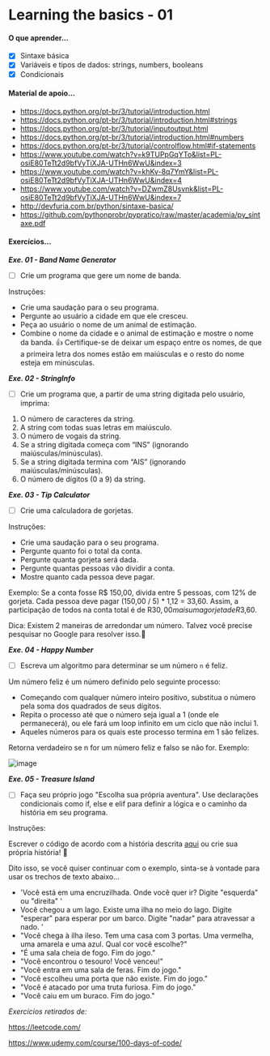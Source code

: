 
# Learning the basics - 01

#### O que aprender...

- [x] Sintaxe básica
- [x] Variáveis e tipos de dados: strings, numbers, booleans
- [x] Condicionais

#### Material de apoio...

- https://docs.python.org/pt-br/3/tutorial/introduction.html
- https://docs.python.org/pt-br/3/tutorial/introduction.html#strings
- https://docs.python.org/pt-br/3/tutorial/inputoutput.html
- https://docs.python.org/pt-br/3/tutorial/introduction.html#numbers
- https://docs.python.org/pt-br/3/tutorial/controlflow.html#if-statements
- https://www.youtube.com/watch?v=k9TUPpGqYTo&list=PL-osiE80TeTt2d9bfVyTiXJA-UTHn6WwU&index=3
- https://www.youtube.com/watch?v=khKv-8q7YmY&list=PL-osiE80TeTt2d9bfVyTiXJA-UTHn6WwU&index=4
- https://www.youtube.com/watch?v=DZwmZ8Usvnk&list=PL-osiE80TeTt2d9bfVyTiXJA-UTHn6WwU&index=7
- http://devfuria.com.br/python/sintaxe-basica/
- https://github.com/pythonprobr/pypratico/raw/master/academia/py_sintaxe.pdf

 
#### Exercícios... 

 ***Exe. 01 - Band Name Generator***
- [ ] Crie um programa que gere um nome de banda.

Instruções:
- Crie uma saudação para o seu programa.
- Pergunte ao usuário a cidade em que ele cresceu.
- Peça ao usuário o nome de um animal de estimação.
- Combine o nome da cidade e o animal de estimação e mostre o nome da banda.
:+1: Certifique-se de deixar um espaço entre os nomes, de que a primeira letra dos nomes estão em maiúsculas e o resto do nome esteja em minúsculas.

***Exe. 02 - StringInfo***
- [ ] Crie um programa que, a partir de uma string digitada pelo usuário, imprima:
1. O número de caracteres da string.
2. A string com todas suas letras em maiúsculo.
3. O número de vogais da string.
4. Se a string digitada começa com “INS” (ignorando maiúsculas/minúsculas).
5. Se a string digitada termina com “AIS” (ignorando maiúsculas/minúsculas).
6. O número de dígitos (0 a 9) da string.
       
***Exe. 03 - Tip Calculator***
- [ ] Crie uma calculadora de gorjetas. 

Instruções:
- Crie uma saudação para o seu programa.
- Pergunte quanto foi o total da conta.
- Pergunte quanta gorjeta será dada.
- Pergunte quantas pessoas vão dividir a conta.
- Mostre quanto cada pessoa deve pagar.

Exemplo: 
Se a conta fosse R$ 150,00, divida entre 5 pessoas, com 12% de gorjeta.
Cada pessoa deve pagar (150,00 / 5) * 1,12 = 33,60. 
Assim, a participação de todos na conta total é de R$30,00 mais uma gorjeta de R$3,60.

Dica: Existem 2 maneiras de arredondar um número. Talvez você precise pesquisar no Google para resolver isso.💪

***Exe. 04 - Happy Number***
- [ ] Escreva um algoritmo para determinar se um número `n` é feliz.

Um número feliz é um número definido pelo seguinte processo:
- Começando com qualquer número inteiro positivo, substitua o número pela soma dos quadrados de seus dígitos.
- Repita o processo até que o número seja igual a 1 (onde ele permanecerá), ou ele fará um loop infinito em um ciclo que não inclui 1.
- Aqueles números para os quais este processo termina em 1 são felizes.

Retorna verdadeiro se n for um número feliz e falso se não for. Exemplo: 

![image](https://user-images.githubusercontent.com/52661791/139443633-1d79eafe-f9cc-4950-a313-165fe007aadd.png)

***Exe. 05 - Treasure Island***
- [ ] Faça seu próprio jogo "Escolha sua própria aventura". Use declarações condicionais como if, else e elif para definir a lógica e o caminho da história em seu programa.

Instruções:

Escrever o código de acordo com a história descrita [aqui](https://app.diagrams.net/?lightbox=1&highlight=0000ff&edit=_blank&layers=1&nav=1&title=Treasure%20Island%20Conditional.drawio#Uhttps%3A%2F%2Fdrive.google.com%2Fuc%3Fid%3D1oDe4ehjWZipYRsVfeAx2HyB7LCQ8_Fvi%26export%3Ddownload) ou crie sua própria história! :monocle_face:

Dito isso, se você quiser continuar com o exemplo, sinta-se à vontade para usar os trechos de texto abaixo...
- 'Você está em uma encruzilhada. Onde você quer ir? Digite "esquerda" ou "direita" '
- Você chegou a um lago. Existe uma ilha no meio do lago. Digite "esperar" para esperar por um barco. Digite "nadar" para atravessar a nado. '
- "Você chega à ilha ileso. Tem uma casa com 3 portas. Uma vermelha, uma amarela e uma azul. Qual cor você escolhe?"
- "É uma sala cheia de fogo. Fim do jogo."
- "Você encontrou o tesouro! Você venceu!"
- "Você entra em uma sala de feras. Fim do jogo."
- "Você escolheu uma porta que não existe. Fim do jogo."
- "Você é atacado por uma truta furiosa. Fim do jogo."
- "Você caiu em um buraco. Fim do jogo."

*Exercícios retirados de:*

https://leetcode.com/

https://www.udemy.com/course/100-days-of-code/
